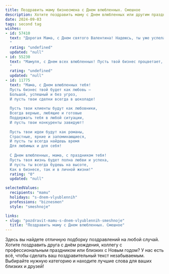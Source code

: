 ```yaml
---
title: Поздравить маму бизнесмена с Днем влюбленных. Смешное
description: Хотите поздравить маму с Днем влюбленных или другим праздником? Наш ИИ создаст незабываемое поздравление, а вы обязательно выделитесь среди других.  
date: 2024-09-03
tags: second tag
wishes:
- id: 57410
  text: "Дорогая Мама, с Днем святого Валентина! Надеюсь, ты уже успела закупить акции \"Розы\" и \"Шоколад\", чтобы потом с чистой совестью продать их с огромной прибылью! 😜
  "
  rating: "undefined"
  updated: "null"
- id: 55230
  text: "Мамуля, с Днем всех влюбленных! Пусть твой бизнес процветает, как любовь, а кошелек ломится от прибыли, как от подарков на 14 февраля! 😉
  "
  rating: "undefined"
  updated: "null"
- id: 11775
  text: "Мама, с Днем влюбленных тебя!
  Пусть бизнес твой будет как любовь –
  Большой, успешный и без угроз,
  И пусть твои сделки всегда в шоколаде!
  
  Пусть твои клиенты будут как любовники,
  Всегда верные, любящие и готовые
  Поддержать тебя в любой ситуации,
  И пусть твои конкуренты завидуют!
  
  Пусть твои идеи будут как романы,
  Страстные, яркие и запоминающиеся,
  И пусть ты всегда найдешь время
  Для любимых и для себя!
  
  С Днем влюбленных, мама, с праздником тебя!
  Пусть твоя жизнь будет полна любви и успеха,
  И пусть ты всегда будешь на высоте,
  Как в бизнесе, так и в личной жизни!"
  rating: "0"
  updated: "null"

selectedValues:
  recipients: "mamu"
  holidays: "s-dnem-vlyublennih"
  professions: "biznesmen"
  style: "smeshnoje"

links:
- slug: "pozdravit-mamu-s-dnem-vlyublennih-smeshnoje"
  title: "Поздравить маму с Днем влюбленных. Смешное"
---
```


Здесь вы найдете отличную подборку поздравлений на любой случай. 
Хотите поздравить друга с днём рождения, коллегу с профессиональным праздником или близких с Новым годом? У нас есть всё, чтобы сделать ваш поздравительный текст незабываемым. Выбирайте нужную категорию и находите лучшие слова для ваших близких и друзей!
